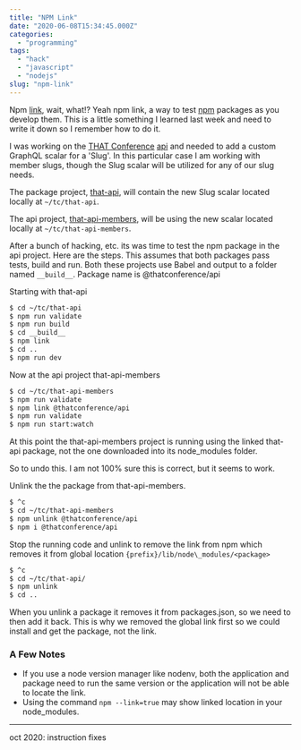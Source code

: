 ```yaml
---
title: "NPM Link"
date: "2020-06-08T15:34:45.000Z"
categories: 
  - "programming"
tags: 
  - "hack"
  - "javascript"
  - "nodejs"
slug: "npm-link"
---
```


Npm [link](https://docs.npmjs.com/cli/link), wait, what!? Yeah npm link, a way to test [npm](https://docs.npmjs.com) packages as you develop them. This is a little something I learned last week and need to write it down so I remember how to do it.

I was working on the [THAT Conference](https://www.THATconference.com) [api](https://github.com/thatconference) and needed to add a custom GraphQL scalar for a 'Slug'. In this particular case I am working with member slugs, though the Slug scalar will be utilized for any of our slug needs.

The package project, [that-api](https://github.com/ThatConference/that-api), will contain the new Slug scalar located locally at `~/tc/that-api`.

The api project, [that-api-members](https://github.com/ThatConference/that-api-members), will be using the new scalar located locally at `~/tc/that-api-members`.

After a bunch of hacking, etc. its was time to test the npm package in the api project. Here are the steps. This assumes that both packages pass tests, build and run. Both these projects use Babel and output to a folder named `__build__`. Package name is @thatconference/api

Starting with that-api

```sh
$ cd ~/tc/that-api
$ npm run validate
$ npm run build
$ cd __build__
$ npm link
$ cd ..
$ npm run dev
```

Now at the api project that-api-members

```sh
$ cd ~/tc/that-api-members
$ npm run validate
$ npm link @thatconference/api
$ npm run validate
$ npm run start:watch
```

At this point the that-api-members project is running using the linked that-api package, not the one downloaded into its node\_modules folder.

So to undo this. I am not 100% sure this is correct, but it seems to work.

Unlink the the package from that-api-members.

```sh
$ ^c
$ cd ~/tc/that-api-members
$ npm unlink @thatconference/api
$ npm i @thatconference/api
```

Stop the running code and unlink to remove the link from npm which removes it from global location `{prefix}/lib/node\_modules/<package>`

```sh
$ ^c
$ cd ~/tc/that-api/
$ npm unlink
$ cd ..
```

When you unlink a package it removes it from packages.json, so we need to then add it back. This is why we removed the global link first so we could install and get the package, not the link.

### A Few Notes

- If you use a node version manager like nodenv, both the application and package need to run the same version or the application will not be able to locate the link.
- Using the command `npm --link=true` may show linked location in your node\_modules.

* * *

oct 2020: instruction fixes
